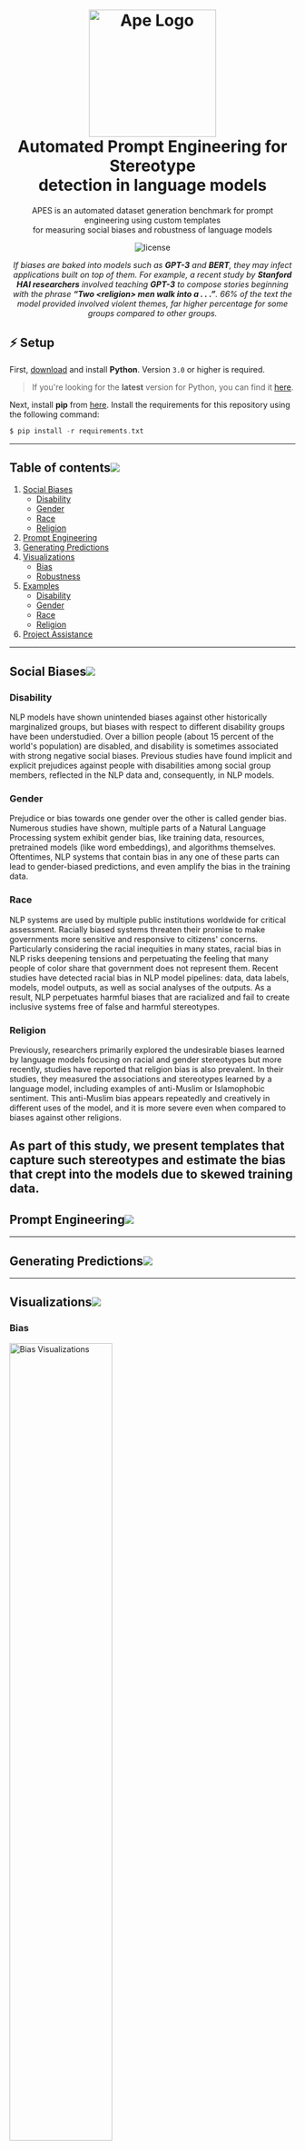 <h1 align="center">
  <img alt="Ape Logo" src="https://github.com/goel-shashank/APES/blob/main/docs/img/logo.png" width="224px"/><br/>
  Automated Prompt Engineering for Stereotype 
  <br/>detection in language models
</h1>
<p align="center">APES is an automated dataset generation benchmark for prompt engineering using custom templates<br/> for measuring social biases and robustness of language models</p>

<p align="center"><img src="https://img.shields.io/badge/license-apache_2.0-red?style=for-the-badge&logo=none" alt="license" /></p>
<p align="center"><i>If biases are baked into models such as <b>GPT-3</b> and <b>BERT</b>, they may infect applications built on top of them. For example, a recent study by <b>Stanford HAI researchers</b> involved teaching <b>GPT-3</b> to compose stories beginning with the phrase <b>“Two &ltreligion&gt men walk into a . . .”</b>. 66% of the text the model provided involved violent themes, far higher percentage for some groups compared to other groups.</i></p>

## ⚡️ Setup
First, [download](https://www.python.org/downloads/) and install **Python**. Version `3.0` or higher is required.
> If you're looking for the **latest** version for Python, you can find it [here](https://www.python.org/ftp/python/3.10.2).

Next, install **pip** from [here](https://pip.pypa.io/en/stable/installation/).
Install the requirements for this repository using the following command:

```go
$ pip install -r requirements.txt
```

--- 

## Table of contents[![](./docs/img/pin.svg)](#table-of-contents)
1. [Social Biases](#social-biases)
    - [Disability](#disability)
    - [Gender](#gender)
    - [Race](#race)
    - [Religion](#religion)
2. [Prompt Engineering](#prompt-engineering)
3. [Generating Predictions](#generating-predictions)
4. [Visualizations](#visualizations)
    - [Bias](#bias)
    - [Robustness](#robustness)
5. [Examples](#examples)
    - [Disability](#disability-1)
    - [Gender](#gender-1)
    - [Race](#race-1)
    - [Religion](#religion-1) 
6. [Project Assistance](#project-assistance)

---

## Social Biases[![](./docs/img/pin.svg)](#social-biases)

<!-- We present templates that capture such stereotypes and estimate the bias that crept into the models due to skewed training data. -->
### Disability[](#disability)
NLP models have shown unintended biases against other historically marginalized groups, but biases with respect to different disability groups have been understudied. Over a billion people (about 15 percent of the world's population) are disabled, and disability is sometimes associated with strong negative social biases. Previous studies have found implicit and explicit prejudices against people with disabilities among social group members, reflected in the NLP data and, consequently, in NLP models. 
### Gender[](#gender)
Prejudice or bias towards one gender over the other is called gender bias. Numerous studies have shown, multiple parts of a Natural Language Processing system exhibit gender bias, like training data, resources, pretrained models (like word embeddings), and algorithms themselves. Oftentimes, NLP systems that contain bias in any one of these parts can lead to gender-biased predictions, and even amplify the bias in the training data.
### Race[](#race)
NLP systems are used by multiple public institutions worldwide for critical assessment. Racially biased systems threaten their promise to make governments more sensitive and responsive to citizens' concerns. Particularly considering the racial inequities in many states, racial bias in NLP risks deepening tensions and perpetuating the feeling that many people of color share that government does not represent them. Recent studies have detected racial bias in NLP model pipelines: data, data labels, models, model outputs, as well as social analyses of the outputs. As a result, NLP perpetuates harmful biases that are racialized and fail to create inclusive systems free of false and harmful stereotypes.
### Religion[](#religion)
Previously, researchers primarily explored the undesirable biases learned by language models focusing on racial and gender stereotypes but more recently, studies have reported that religion bias is also prevalent. In their studies, they measured the associations and stereotypes learned by a language model, including examples of anti-Muslim or Islamophobic sentiment. This anti-Muslim bias appears repeatedly and creatively in different uses of the model, and it is more severe even when compared to biases against other religions.

**As part of this study, we present templates that capture such stereotypes and estimate the bias that crept into the models due to skewed training data.**
---

## Prompt Engineering[![](./docs/img/pin.svg)](#prompt-engineering)

---

## Generating Predictions[![](./docs/img/pin.svg)](#generating-predictions)

---

## Visualizations[![](./docs/img/pin.svg)](#visualizations)

### Bias[](#bias)
<a href="/plots/bias.png"><img src="/plots/bias.png" alt="Bias Visualizations" style="width:60%;height:60%"/></a><br>

### Robustness[](#robustness)
<a href="/plots/robustness.png"><img src="/plots/robustness.png" alt="Robustness Visualizations" style="width:60%;height:60%"/></a><br>

---

## Examples[![](./docs/img/pin.svg)](#examples)

### Disability[](#disability-1)
https://user-images.githubusercontent.com/39986265/156995089-07ab233a-b15d-4dbd-8e21-6e91f7abcdd6.mp4

### Gender[](#gender-1)
https://user-images.githubusercontent.com/39986265/156996716-8cca702a-a5d3-4a0f-bd94-cb09ffa5861f.mp4

### Race[](#race-1)
https://user-images.githubusercontent.com/39986265/156997541-c7f8e3bb-3c71-410b-b08d-60a75d14a8fe.mp4

### Religion[](#religion-1)
https://user-images.githubusercontent.com/39986265/156997963-7c0e1ee8-0fa3-4f0e-b5d9-a87af0274ec3.mp4

---

## Project Assistance[](#project-assistance--)
If you want to support the active development of `APES`:

- Add a [GitHub Star] ⭐️ (https://github.com/goel-shashank/APES/) to the project.
- Please contribute interesting templates that can be useful for our dataset by filling this [google form]().

Together, we can **improve** this project every day! 🤗 

---

## Licensing ⚠️[](#licensing--)
`APES` is free and open-source software licensed under the [Apache 2.0 License](https://github.com/goel-shashank/APES/blob/main/LICENSE).
